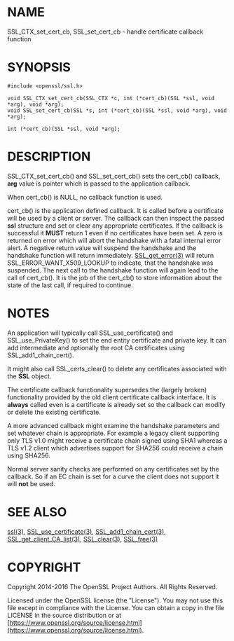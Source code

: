 # NAME

SSL\_CTX\_set\_cert\_cb, SSL\_set\_cert\_cb - handle certificate callback function

# SYNOPSIS

    #include <openssl/ssl.h>

    void SSL_CTX_set_cert_cb(SSL_CTX *c, int (*cert_cb)(SSL *ssl, void *arg), void *arg);
    void SSL_set_cert_cb(SSL *s, int (*cert_cb)(SSL *ssl, void *arg), void *arg);

    int (*cert_cb)(SSL *ssl, void *arg);

# DESCRIPTION

SSL\_CTX\_set\_cert\_cb() and SSL\_set\_cert\_cb() sets the cert\_cb() callback,
**arg** value is pointer which is passed to the application callback.

When cert\_cb() is NULL, no callback function is used.

cert\_cb() is the application defined callback. It is called before a
certificate will be used by a client or server. The callback can then inspect
the passed **ssl** structure and set or clear any appropriate certificates. If
the callback is successful it **MUST** return 1 even if no certificates have
been set. A zero is returned on error which will abort the handshake with a
fatal internal error alert. A negative return value will suspend the handshake
and the handshake function will return immediately.
[SSL\_get\_error(3)](http://man.he.net/man3/SSL_get_error) will return SSL\_ERROR\_WANT\_X509\_LOOKUP to
indicate, that the handshake was suspended. The next call to the handshake
function will again lead to the call of cert\_cb(). It is the job of the
cert\_cb() to store information about the state of the last call,
if required to continue.

# NOTES

An application will typically call SSL\_use\_certificate() and
SSL\_use\_PrivateKey() to set the end entity certificate and private key.
It can add intermediate and optionally the root CA certificates using
SSL\_add1\_chain\_cert().

It might also call SSL\_certs\_clear() to delete any certificates associated
with the **SSL** object.

The certificate callback functionality supersedes the (largely broken)
functionality provided by the old client certificate callback interface.
It is **always** called even is a certificate is already set so the callback
can modify or delete the existing certificate.

A more advanced callback might examine the handshake parameters and set
whatever chain is appropriate. For example a legacy client supporting only
TLS v1.0 might receive a certificate chain signed using SHA1 whereas a
TLS v1.2 client which advertises support for SHA256 could receive a chain
using SHA256.

Normal server sanity checks are performed on any certificates set
by the callback. So if an EC chain is set for a curve the client does not
support it will **not** be used.

# SEE ALSO

[ssl(3)](http://man.he.net/man3/ssl), [SSL\_use\_certificate(3)](http://man.he.net/man3/SSL_use_certificate),
[SSL\_add1\_chain\_cert(3)](http://man.he.net/man3/SSL_add1_chain_cert),
[SSL\_get\_client\_CA\_list(3)](http://man.he.net/man3/SSL_get_client_CA_list),
[SSL\_clear(3)](http://man.he.net/man3/SSL_clear), [SSL\_free(3)](http://man.he.net/man3/SSL_free)

# COPYRIGHT

Copyright 2014-2016 The OpenSSL Project Authors. All Rights Reserved.

Licensed under the OpenSSL license (the "License").  You may not use
this file except in compliance with the License.  You can obtain a copy
in the file LICENSE in the source distribution or at
[https://www.openssl.org/source/license.html](https://www.openssl.org/source/license.html).
